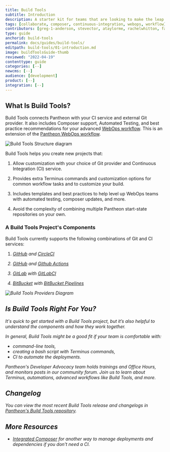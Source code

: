 ```yaml
---
title: Build Tools
subtitle: Introduction
description: A starter kit for teams that are looking to make the leap to more advanced workflows.
tags: [collaborate, composer, continuous-integration, webops, workflow]
contributors: [greg-1-anderson, stevector, ataylorme, rachelwhitton, fatimask, dgorton]
type: guide
anchorid: build-tools
permalink: docs/guides/build-tools/
editpath: build-tools/01-introduction.md
image: buildToolsGuide-thumb
reviewed: "2022-04-19"
contenttype: guide
categories: [--]
newcms: [--]
audience: [development]
product: [--]
integration: [--]
---
```


## What Is Build Tools?

Build Tools connects Pantheon with your CI service and external Git provider. It also includes Composer support, Automated Testing, and best practice recommendations for your advanced [WebOps workflow](https://pantheon.io/webops). This is an extension of the [Pantheon WebOps workflow](/pantheon-workflow).

![Build Tools Structure diagram ](../../../images/pr-workflow/build-tools-structure-diagram.png)

Build Tools helps you create new projects that:

1. Allow customization with your choice of Git provider and Continuous Integration (CI) service.

1. Provides extra Terminus commands and customization options for common workflow tasks and to customize your build.

1. Includes templates and best practices to help level up WebOps teams with automated testing, composer updates, and more.

1. Avoid the complexity of combining multiple Pantheon start-state repositories on your own.

### A Build Tools Project's Components

Build Tools currently supports the following combinations of Git and CI services:

1. [<em class="fa fa-github" /> GitHub](https://github.com) and [CircleCI](https://circleci.com/)

1. [<em class="fa fa-github" /> GitHub](https://github.com) and [Github Actions](https://github.com/features/actions)

1. [<em class="fa fa-gitlab" /> GitLab](https://about.gitlab.com) with [GitLabCI](https://about.gitlab.com/product/continuous-integration/)

1. [<em class="fa fa-bitbucket" /> BitBucket](https://bitbucket.org/product/) with [BitBucket Pipelines](https://bitbucket.org/product/features/pipelines)

![Build Tools Providers Diagram](../../../images/pr-workflow/build-tools-provider-diagram.png)

## Is Build Tools Right For You?

It's quick to get started with a Build Tools project, but it’s also helpful to understand the components and how they work together.

In general, Build Tools might be a good fit if your team is comfortable with:

- command-line tools,
- creating a bash script with Terminus commands,
- CI to automate the deployments.

<Enablement title="Developer Resources" link="https://pantheon.io/learn-pantheon">

Pantheon's Developer Advocacy team holds trainings and Office Hours, and monitors posts in our community forum. Join us to learn about Terminus, automations, advanced workflows like Build Tools, and more.

</Enablement>

## Changelog

You can view the most recent Build Tools release and changelogs in [Pantheon's Build Tools repository](https://github.com/pantheon-systems/terminus-build-tools-plugin/releases).

## More Resources

- [Integrated Composer](/guides/integrated-composer) for another way to manage deployments and dependencies if you don't need a CI.
